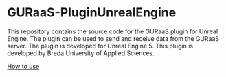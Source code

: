 # GURaaS-PluginUnrealEngine

This repository contains the source code for the GURaaS plugin for Unreal Engine. The plugin can be used to send and receive data from the GURaaS server. The plugin is developed for Unreal Engine 5. This plugin is developed by Breda University of Applied Sciences.

[How to use](docs/HowToUse.md)